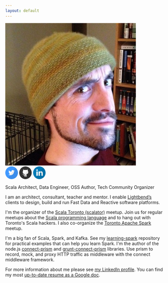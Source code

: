 ```yaml
---
layout: default
---
```

<div class="about-header">
  <img class="seglo" src="/assets/seglo.jpg" />
  <br />
  <div class="social">
    <a href="https://twitter.com/{{ site.twitter_username }}"><svg width="40px" height="40px" viewBox="0 0 60 60" version="1.1" xmlns="http://www.w3.org/2000/svg" xmlns:xlink="http://www.w3.org/1999/xlink" xmlns:sketch="http://www.bohemiancoding.com/sketch/ns">
        <path d="M0,30 C0,13.4314567 13.4508663,0 30.0433526,0 C46.6358389,0 60.0867052,13.4314567 60.0867052,30 C60.0867052,46.5685433 46.6358389,60 30.0433526,60 C13.4508663,60 0,46.5685433 0,30 Z M0,30" fill="#4099FF" sketch:type="MSShapeGroup"></path>
        <path d="M29.2997675,23.8879776 L29.3627206,24.9260453 L28.3135016,24.798935 C24.4943445,24.3116787 21.1578281,22.6592444 18.3249368,19.8840023 L16.9399677,18.5069737 L16.5832333,19.5238563 C15.8277956,21.7906572 16.3104363,24.1845684 17.8842648,25.7946325 C18.72364,26.6844048 18.5347806,26.8115152 17.0868584,26.2818888 C16.5832333,26.1124083 16.1425613,25.985298 16.1005925,26.0488532 C15.9537019,26.1971486 16.457327,28.1249885 16.8560302,28.8876505 C17.4016241,29.9469033 18.5137962,30.9849709 19.7308902,31.5993375 L20.7591248,32.0865938 L19.5420308,32.1077788 C18.3669055,32.1077788 18.3249368,32.1289639 18.4508431,32.57385 C18.8705307,33.9508786 20.5282967,35.4126474 22.3749221,36.048199 L23.6759536,36.4930852 L22.5427971,37.1710069 C20.8640467,38.1455194 18.891515,38.6963309 16.9189833,38.738701 C15.9746862,38.759886 15.1982642,38.8446262 15.1982642,38.9081814 C15.1982642,39.1200319 17.7583585,40.306395 19.2482495,40.7724662 C23.7179224,42.1494948 29.0269705,41.5563132 33.0140027,39.2047722 C35.846894,37.5311528 38.6797853,34.2050993 40.0018012,30.9849709 C40.7152701,29.2689815 41.428739,26.1335934 41.428739,24.6294545 C41.428739,23.654942 41.4916922,23.5278317 42.6668174,22.3626537 C43.359302,21.6847319 44.0098178,20.943255 44.135724,20.7314044 C44.3455678,20.3288884 44.3245835,20.3288884 43.2543801,20.6890343 C41.4707078,21.324586 41.2188952,21.2398458 42.1002392,20.2865183 C42.750755,19.6085965 43.527177,18.3798634 43.527177,18.0197174 C43.527177,17.9561623 43.2124113,18.0620876 42.8556769,18.252753 C42.477958,18.4646036 41.6385828,18.7823794 41.0090514,18.9730449 L39.8758949,19.3331908 L38.8476603,18.634084 C38.281082,18.252753 37.4836756,17.829052 37.063988,17.7019416 C35.9937846,17.4053509 34.357003,17.447721 33.3917215,17.7866818 C30.768674,18.7400093 29.110908,21.1974757 29.2997675,23.8879776 Z M29.2997675,23.8879776" id="Path" fill="#FFFFFF" sketch:type="MSShapeGroup"></path>
        <path d="M60.0867052,30 C60.0867052,46.5685433 46.6358389,60 30.0433526,60 C23.8895925,60 18.1679598,58.1525134 13.4044895,54.9827754 L47.8290478,5.81941103 C55.2628108,11.2806503 60.0867052,20.0777973 60.0867052,30 Z M60.0867052,30" id="reflec" fill-opacity="0.08" fill="#000000" sketch:type="MSShapeGroup"></path>
    </svg></a>
    <a href="https://github.com/{{ site.github_username }}"><svg width="40px" height="40px" viewBox="0 0 60 60" version="1.1" xmlns="http://www.w3.org/2000/svg" xmlns:xlink="http://www.w3.org/1999/xlink" xmlns:sketch="http://www.bohemiancoding.com/sketch/ns">
        <path d="M0.336871032,30 C0.336871032,13.4314567 13.5672313,0 29.8877097,0 C46.208188,0 59.4385483,13.4314567 59.4385483,30 C59.4385483,46.5685433 46.208188,60 29.8877097,60 C13.5672313,60 0.336871032,46.5685433 0.336871032,30 Z M0.336871032,30" id="Github" fill="#333333" sketch:type="MSShapeGroup"></path>
        <path d="M18.2184245,31.9355566 C19.6068506,34.4507902 22.2845295,36.0156764 26.8007287,36.4485173 C26.1561023,36.9365335 25.3817877,37.8630984 25.2749857,38.9342607 C24.4644348,39.4574749 22.8347506,39.62966 21.5674303,39.2310659 C19.7918469,38.6717023 19.1119377,35.1642642 16.4533306,35.6636959 C15.8773626,35.772144 15.9917933,36.1507609 16.489567,36.4722998 C17.3001179,36.9955141 18.0629894,37.6500075 18.6513541,39.04366 C19.1033554,40.113871 20.0531304,42.0259813 23.0569369,42.0259813 C24.2489236,42.0259813 25.0842679,41.8832865 25.0842679,41.8832865 C25.0842679,41.8832865 25.107154,44.6144649 25.107154,45.6761142 C25.107154,46.9004355 23.4507693,47.2457569 23.4507693,47.8346108 C23.4507693,48.067679 23.9990832,48.0895588 24.4396415,48.0895588 C25.3102685,48.0895588 27.1220883,47.3646693 27.1220883,46.0918317 C27.1220883,45.0806012 27.1382993,41.6806599 27.1382993,41.0860982 C27.1382993,39.785673 27.8372803,39.3737607 27.8372803,39.3737607 C27.8372803,39.3737607 27.924057,46.3153869 27.6704022,47.2457569 C27.3728823,48.3397504 26.8360115,48.1846887 26.8360115,48.6727049 C26.8360115,49.3985458 29.0168704,48.8505978 29.7396911,47.2571725 C30.2984945,46.0166791 30.0543756,39.2072834 30.0543756,39.2072834 L30.650369,39.1949165 C30.650369,39.1949165 30.6837446,42.3123222 30.6637192,43.7373675 C30.6427402,45.2128317 30.5426134,47.0792797 31.4208692,47.9592309 C31.9977907,48.5376205 33.868733,49.5526562 33.868733,48.62514 C33.868733,48.0857536 32.8436245,47.6424485 32.8436245,46.1831564 L32.8436245,39.4688905 C33.6618042,39.4688905 33.5387911,41.6768547 33.5387911,41.6768547 L33.5988673,45.7788544 C33.5988673,45.7788544 33.4186389,47.2733446 35.2190156,47.8992991 C35.8541061,48.1209517 37.2139245,48.1808835 37.277815,47.8089257 C37.3417055,47.4360167 35.6405021,46.8814096 35.6252446,45.7236791 C35.6157088,45.0178155 35.6567131,44.6059032 35.6567131,41.5379651 C35.6567131,38.470027 35.2438089,37.336079 33.8048426,36.4323453 C38.2457082,35.9766732 40.9939527,34.880682 42.3337458,31.9450695 C42.4383619,31.9484966 42.8791491,30.5737742 42.8219835,30.5742482 C43.1223642,29.4659853 43.2844744,28.1550957 43.3168964,26.6025764 C43.3092677,22.3930799 41.2895654,20.9042975 40.9014546,20.205093 C41.4736082,17.0182425 40.8060956,15.5675121 40.4961791,15.0699829 C39.3518719,14.6637784 36.5149435,16.1145088 34.9653608,17.1371548 C32.438349,16.3998984 27.0982486,16.4712458 25.0957109,17.3274146 C21.4005522,14.6875608 19.445694,15.0918628 19.445694,15.0918628 C19.445694,15.0918628 18.1821881,17.351197 19.1119377,20.6569598 C17.8961113,22.2028201 16.9902014,23.2968136 16.9902014,26.1963718 C16.9902014,27.8297516 17.1828264,29.2918976 17.6176632,30.5685404 C17.5643577,30.5684093 18.2008493,31.9359777 18.2184245,31.9355566 Z M18.2184245,31.9355566" id="Path" fill="#FFFFFF" sketch:type="MSShapeGroup"></path>
        <path d="M59.4385483,30 C59.4385483,46.5685433 46.208188,60 29.8877097,60 C23.8348308,60 18.2069954,58.1525134 13.5216148,54.9827754 L47.3818361,5.81941103 C54.6937341,11.2806503 59.4385483,20.0777973 59.4385483,30 Z M59.4385483,30" id="reflec" fill-opacity="0.08" fill="#000000" sketch:type="MSShapeGroup"></path>
    </svg></a>
    <a href="https://linkedin.com/in/{{ site.linkedin_username }}"><svg width="40px" height="40px" viewBox="0 0 60 60" version="1.1" xmlns="http://www.w3.org/2000/svg" xmlns:xlink="http://www.w3.org/1999/xlink" xmlns:sketch="http://www.bohemiancoding.com/sketch/ns">
        <path d="M0.449161376,30 C0.449161376,13.4314567 13.6795217,0 30,0 C46.3204783,0 59.5508386,13.4314567 59.5508386,30 C59.5508386,46.5685433 46.3204783,60 30,60 C13.6795217,60 0.449161376,46.5685433 0.449161376,30 Z M0.449161376,30" fill="#007BB6" sketch:type="MSShapeGroup"></path>
        <path d="M22.4680392,23.7098144 L15.7808366,23.7098144 L15.7808366,44.1369537 L22.4680392,44.1369537 L22.4680392,23.7098144 Z M22.4680392,23.7098144" id="Path" fill="#FFFFFF" sketch:type="MSShapeGroup"></path>
        <path d="M22.9084753,17.3908761 C22.8650727,15.3880081 21.4562917,13.862504 19.1686418,13.862504 C16.8809918,13.862504 15.3854057,15.3880081 15.3854057,17.3908761 C15.3854057,19.3522579 16.836788,20.9216886 19.0818366,20.9216886 L19.1245714,20.9216886 C21.4562917,20.9216886 22.9084753,19.3522579 22.9084753,17.3908761 Z M22.9084753,17.3908761" id="Path" fill="#FFFFFF" sketch:type="MSShapeGroup"></path>
        <path d="M46.5846502,32.4246563 C46.5846502,26.1503226 43.2856534,23.2301456 38.8851658,23.2301456 C35.3347011,23.2301456 33.7450983,25.2128128 32.8575489,26.6036896 L32.8575489,23.7103567 L26.1695449,23.7103567 C26.2576856,25.6271338 26.1695449,44.137496 26.1695449,44.137496 L32.8575489,44.137496 L32.8575489,32.7292961 C32.8575489,32.1187963 32.9009514,31.5097877 33.0777669,31.0726898 C33.5610713,29.8530458 34.6614937,28.5902885 36.5089747,28.5902885 C38.9297703,28.5902885 39.8974476,30.4634101 39.8974476,33.2084226 L39.8974476,44.1369537 L46.5843832,44.1369537 L46.5846502,32.4246563 Z M46.5846502,32.4246563" id="Path" fill="#FFFFFF" sketch:type="MSShapeGroup"></path>
        <path d="M59.5508386,30 C59.5508386,46.5685433 46.3204783,60 30,60 C23.9471212,60 18.3192858,58.1525134 13.6339051,54.9827754 L47.4941264,5.81941103 C54.8060245,11.2806503 59.5508386,20.0777973 59.5508386,30 Z M59.5508386,30" id="reflec" fill-opacity="0.08" fill="#000000" sketch:type="MSShapeGroup"></path>
    </svg></a>
    <br />
    <!-- Stack Overflow -->
    <!-- <a href="http://stackoverflow.com/users/895309/sean-glover">
    <img src="http://stackoverflow.com/users/flair/895309.png" width="208" height="58" alt="profile for Sean Glover at Stack Overflow, Q&amp;A for professional and enthusiast programmers" title="profile for Sean Glover at Stack Overflow, Q&amp;A for professional and enthusiast programmers">
    <br /><br /> -->
    <!-- Github badge -->
    <!-- <iframe src="http://githubbadge.appspot.com/seglo?s=1&a=0" style="border: 0;height: 142px;width: 200px;overflow: hidden;" frameBorder="0"></iframe> -->
  </div>
</div>
<div class="about-text">
<p class="headline">
Scala Architect, Data Engineer, OSS Author, Tech Community Organizer
</p>
<p>
I am an architect, consultant, teacher and mentor. I enable <a href="http://www.lightbend.com">Lightbend’s</a> clients to design, build and run Fast Data and Reactive software platforms.
</p>
<p>
I'm the organizer of the <a href="http://www.meetup.com/scalator/">Scala Toronto (scalator)</a> meetup.  Join us for regular meetups about the <a href="http://www.scala-lang.org/">Scala programming language</a> and to hang out with Toronto's Scala hackers.  I also co-organize the <a href="http://www.meetup.com/Toronto-Apache-Spark/">Toronto Apache Spark</a> meetup.
</p>
<p>
I'm a big fan of Scala, Spark, and Kafka.  See my <a href="https://github.com/seglo/learning-spark">learning-spark</a> repository for practical examples that can help you learn Spark.  I'm the author of the node.js <a href="https://github.com/seglo/connect-prism">connect-prism</a> and <a href="https://github.com/seglo/grunt-connect-prism">grunt-connect-prism</a> libraries.  Use prism to record, mock, and proxy HTTP traffic as middleware with the connect middleware framework.
</p>
<p>
For more information about me please see <a href="https://www.linkedin.com/in/seanaglover">my LinkedIn profile</a>.  You can find my most <a href="https://docs.google.com/document/d/1yz9xtABfyRei2wTj--HMeV9DUOgx_BMw6kLgIBjgDME/edit?usp=sharing">up-to-date resume as a Google doc</a>.
</p>

<!-- LinkedIn badge -->
<!-- <script src="//platform.linkedin.com/in.js" type="text/javascript"></script>
<script type="IN/MemberProfile" data-id="https://www.linkedin.com/in/seanaglover" data-format="inline" data-related="false"></script> -->
